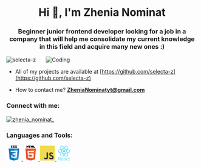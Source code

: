 <h1 align="center">Hi 👋, I'm Zhenia Nominat</h1>
<h3 align="center">Beginner junior frontend developer looking for a job in a company that will help me consolidate my current knowledge in this field and acquire many new ones :)</h3>

<img align="right" alt="Coding" width="400" src="https://media.istockphoto.com/id/1202974318/vector/light-arrow-up-on-grid-dark-background-illustration-copy-space-composition-digital-growth.jpg?s=612x612&w=0&k=20&c=qvAXeaBZNi2zvzQ1mPIdwV_pqMC2POCeooOTKFdz-iw=">

<p align="left"> <img src="https://komarev.com/ghpvc/?username=selecta-z&label=Profile%20views&color=0e75b6&style=flat" alt="selecta-z" /> </p>

- All of my projects are available at [https://github.com/selecta-z](https://github.com/selecta-z)

- How to contact me? **ZheniaNominatyt@gmail.com**

<h3 align="left">Connect with me:</h3>
<p align="left">
<a href="https://instagram.com/zhenia_nominat_" target="blank"><img align="center" src="https://raw.githubusercontent.com/rahuldkjain/github-profile-readme-generator/master/src/images/icons/Social/instagram.svg" alt="zhenia_nominat_" height="30" width="40" /></a>
</p>

<h3 align="left">Languages and Tools:</h3>
<p align="left"> <a href="https://www.w3schools.com/css/" target="_blank" rel="noreferrer"> <img src="https://raw.githubusercontent.com/devicons/devicon/master/icons/css3/css3-original-wordmark.svg" alt="css3" width="40" height="40"/> </a> <a href="https://www.w3.org/html/" target="_blank" rel="noreferrer"> <img src="https://raw.githubusercontent.com/devicons/devicon/master/icons/html5/html5-original-wordmark.svg" alt="html5" width="40" height="40"/> </a> <a href="https://developer.mozilla.org/en-US/docs/Web/JavaScript" target="_blank" rel="noreferrer"> <img src="https://raw.githubusercontent.com/devicons/devicon/master/icons/javascript/javascript-original.svg" alt="javascript" width="40" height="40"/> </a> <a href="https://reactjs.org/" target="_blank" rel="noreferrer"> <img src="https://raw.githubusercontent.com/devicons/devicon/master/icons/react/react-original-wordmark.svg" alt="react" width="40" height="40"/> </a> </p>
